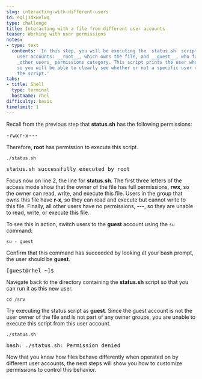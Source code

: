 ```yaml
---
slug: interacting-with-different-users
id: eqlj1dxwvlwq
type: challenge
title: Interacting with a file from different user accounts
teaser: Working with user permissions
notes:
- type: text
  contents: 'In this step, you will be executing the `status.sh` script as two different
    user accounts: __root__, which owns the file, and __guest__, who falls into the
    _other users_ permissions category. This script prints the user who executed it,
    so you will be able to clearly see whether or not a specific user can execute
    the script.'
tabs:
- title: Shell
  type: terminal
  hostname: rhel
difficulty: basic
timelimit: 1
---
```

Recall from the previous step that __status.sh__ has the following permissions:

<pre class=file>
-rwxr-x---
</pre>

Therefore, __root__ has permission to execute this script.

```
./status.sh
```

<pre class=file>
status.sh successfully executed by root
</pre>

Focus now on line 2, the line for __status.sh__. The first three letters of the access mode show that the owner of the file has full permissions, __rwx__, so the owner can read, write, and execute this file. Users in the group that owns this file have __r-x__, so they can read and execute but cannot write to this file. Finally, all other users have no permissions, __---__, so they are unable to read, write, or execute this file.

To see this in action, switch users to the __guest__ account using the `su` command:

```
su - guest
```

Confirm that this command has succeeded by looking at your bash prompt, the user should be __guest__.

<pre class=file>
[guest@rhel ~]$
</pre>

Navigate back to the directory containing the __status.sh__ script so that you can run it as this new user.

```
cd /srv
```

Try executing the status script as __guest__. Since the guest account is not the user owner of the file and is not part of any owner groups, you are unable to execute this script from this user account.

```
./status.sh
```

<pre class=file>
bash: ./status.sh: Permission denied
</pre>

Now that you know how files behave differently when operated on by different user accounts, the next steps will show you how to customize permissions to control this behavior.